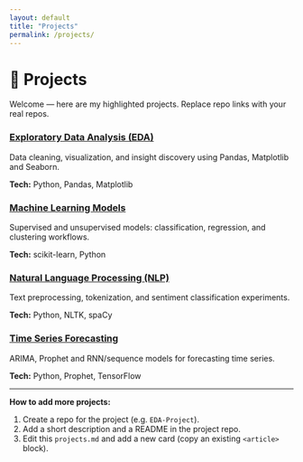 ```yaml
---
layout: default
title: "Projects"
permalink: /projects/
---
```


# 📂 Projects

Welcome — here are my highlighted projects. Replace repo links with your real repos.

<div class="project-grid">

<article class="project-card">
  <h3><a href="https://github.com/mahmoudsief/EDA-Project" target="_blank" rel="noopener">Exploratory Data Analysis (EDA)</a></h3>
  <p>Data cleaning, visualization, and insight discovery using Pandas, Matplotlib and Seaborn.</p>
  <p><strong>Tech:</strong> Python, Pandas, Matplotlib</p>
</article>

<article class="project-card">
  <h3><a href="https://github.com/mahmoudsief/ML-Models" target="_blank" rel="noopener">Machine Learning Models</a></h3>
  <p>Supervised and unsupervised models: classification, regression, and clustering workflows.</p>
  <p><strong>Tech:</strong> scikit-learn, Python</p>
</article>

<article class="project-card">
  <h3><a href="https://github.com/mahmoudsief/NLP-Project" target="_blank" rel="noopener">Natural Language Processing (NLP)</a></h3>
  <p>Text preprocessing, tokenization, and sentiment classification experiments.</p>
  <p><strong>Tech:</strong> Python, NLTK, spaCy</p>
</article>

<article class="project-card">
  <h3><a href="https://github.com/mahmoudsief/Time-Series-Forecasting" target="_blank" rel="noopener">Time Series Forecasting</a></h3>
  <p>ARIMA, Prophet and RNN/sequence models for forecasting time series.</p>
  <p><strong>Tech:</strong> Python, Prophet, TensorFlow</p>
</article>

</div>

---

**How to add more projects:**  
1. Create a repo for the project (e.g. `EDA-Project`).  
2. Add a short description and a README in the project repo.  
3. Edit this `projects.md` and add a new card (copy an existing `<article>` block).

